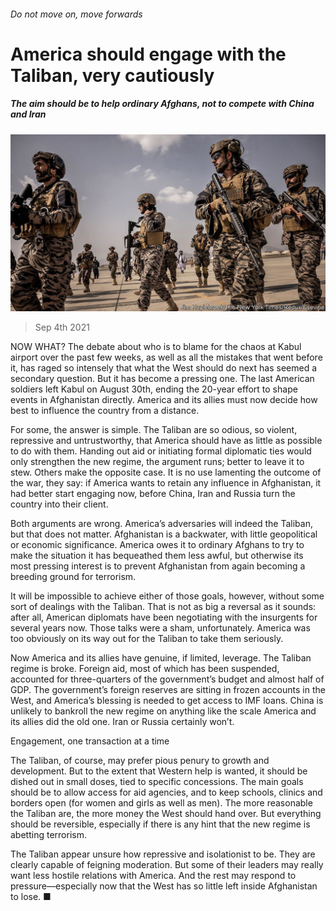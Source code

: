 ###### Do not move on, move forwards

# America should engage with the Taliban, very cautiously 

##### The aim should be to help ordinary Afghans, not to compete with China and Iran 

![image](images/20210904_ldp502.jpg) 

> Sep 4th 2021 

NOW WHAT? The debate about who is to blame for the chaos at Kabul airport over the past few weeks, as well as all the mistakes that went before it, has raged so intensely that what the West should do next has seemed a secondary question. But it has become a pressing one. The last American soldiers left Kabul on August 30th, ending the 20-year effort to shape events in Afghanistan directly. America and its allies must now decide how best to influence the country from a distance.

For some, the answer is simple. The Taliban are so odious, so violent, repressive and untrustworthy, that America should have as little as possible to do with them. Handing out aid or initiating formal diplomatic ties would only strengthen the new regime, the argument runs; better to leave it to stew. Others make the opposite case. It is no use lamenting the outcome of the war, they say: if America wants to retain any influence in Afghanistan, it had better start engaging now, before China, Iran and Russia turn the country into their client.


Both arguments are wrong. America’s adversaries will indeed  the Taliban, but that does not matter. Afghanistan is a backwater, with little geopolitical or economic significance. America owes it to ordinary Afghans to try to make the situation it has bequeathed them less awful, but otherwise its most pressing interest is to prevent Afghanistan from again becoming a breeding ground for terrorism.

It will be impossible to achieve either of those goals, however, without some sort of dealings with the Taliban. That is not as big a reversal as it sounds: after all, American diplomats have been negotiating with the insurgents for several years now. Those talks were a sham, unfortunately. America was too obviously on its way out for the Taliban to take them seriously.

Now America and its allies have genuine, if limited, leverage. The Taliban regime is broke. Foreign aid, most of which has been suspended, accounted for three-quarters of the government’s budget and almost half of GDP. The government’s foreign reserves are sitting in frozen accounts in the West, and America’s blessing is needed to get access to IMF loans. China is unlikely to bankroll the new regime on anything like the scale America and its allies did the old one. Iran or Russia certainly won’t.

Engagement, one transaction at a time

The Taliban, of course, may prefer pious penury to growth and development. But to the extent that Western help is wanted, it should be dished out in small doses, tied to specific concessions. The main goals should be to allow access for aid agencies, and to keep schools, clinics and borders open (for women and girls as well as men). The more reasonable the Taliban are, the more money the West should hand over. But everything should be reversible, especially if there is any hint that the new regime is abetting terrorism.

The Taliban appear unsure how repressive and isolationist to be. They are clearly capable of feigning moderation. But some of their leaders may really want less hostile relations with America. And the rest may respond to pressure—especially now that the West has so little left inside Afghanistan to lose. ■

